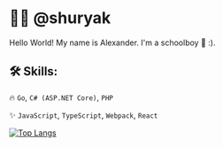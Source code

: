 # 👨‍💻 @shuryak

Hello World! My name is Alexander. I'm a schoolboy 🏫 :).

## 🛠 Skills:

🔥 `Go`, `C# (ASP.NET Core)`, `PHP`

✨ `JavaScript`, `TypeScript`, `Webpack`, `React`

[![Top Langs](https://github-readme-stats.vercel.app/api/top-langs/?username=shuryak&show_icons=true&theme=dark&count_private=true&layout=compact&card_width=445&langs_count=6)](https://github.com/anuraghazra/github-readme-stats)
